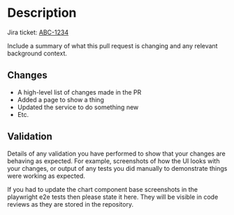 # Description

Jira ticket: [ABC-1234](https://example.com)

Include a summary of what this pull request is changing and any relevant background context.

## Changes

- A high-level list of changes made in the PR
- Added a page to show a thing
- Updated the service to do something new
- Etc.

## Validation

Details of any validation you have performed to show that your changes are behaving as expected. For example, screenshots of how the UI looks with your changes, or output of any tests you did manually to demonstrate things were working as expected.

If you had to update the chart component base screenshots in the playwright e2e tests then please state it here. They will be visible in code reviews as they are stored in the repository.
